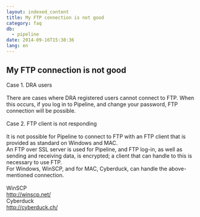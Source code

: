```yaml
---
layout: indexed_content
title: My FTP connection is not good
category: faq
db:
  - pipeline
date: 2014-09-16T15:38:36
lang: en
---
```


## My FTP connection is not good

Case 1. DRA users<br><br>There are cases where DRA registered users cannot connect to FTP. When this occurs, if you log in to Pipeline, and change your password, FTP connection will be possible.<br><br>Case 2. FTP client is not responding<br><br>It is not possible for Pipeline to connect to FTP with an FTP client that is provided as standard on Windows and MAC.<br>An FTP over SSL server is used for Pipeline, and FTP log-in, as well as sending and receiving data, is encrypted; a client that can handle to this is necessary to use FTP.<br>For Windows, WinSCP, and for MAC, Cyberduck, can handle the above-mentioned connection.<br>
<br>WinSCP<br>
<a href="http://winscp.net/" rel="nofollow"><font color="#444444" style="font-weight:normal">http://winscp.net/</font></a>
<br>Cyberduck<br>
<a href="http://cyberduck.ch/" rel="nofollow"><font color="#444444" style="font-weight:normal">http://cyberduck.ch/</font></a>
<br>
